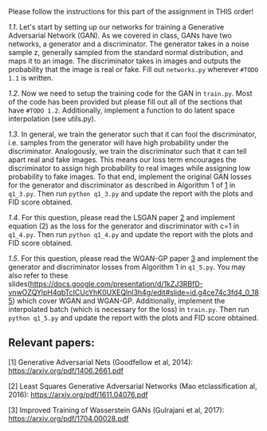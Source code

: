 Please follow the instructions for this part of the assignment in THIS order!

*1.1*. Let's start by setting up our networks for training a Generative Adversarial Network (GAN). As we covered in class, GANs have two networks, a generator and a discriminator. The generator takes in a noise sample z, generally sampled from the standard normal distribution, and maps it to an image. The discriminator takes in images and outputs the probability that the image is real or fake. Fill out `networks.py` wherever `#TODO 1.1` is written.

*1.2*. Now we need to setup the training code for the GAN in `train.py`. Most of the code has been provided but please fill out all of the sections that have `#TODO 1.2`.
Additionally, implement a function to do latent space interpolation (see utils.py).

*1.3*. In general, we train the generator such that it can fool the discriminator, i.e. samples from the generator will have high probability under the discriminator. Analogously, we train the discriminator such that it can tell apart real and fake images. This means our loss term encourages the discriminator to assign high probability to real images while assigning low probability to fake images. To that end, implement the original GAN losses for the generator and discriminator as described in Algorithm 1 of [1](https://arxiv.org/pdf/1406.2661.pdf) in `q1_3.py`. Then run `python q1_3.py` and update the report with the plots and FID score obtained.

*1.4*. For this question, please read the LSGAN paper [2](https://arxiv.org/pdf/1611.04076.pdf) and implement equation (2) as the loss for the generator and discriminator with c=1 in `q1_4.py`. Then run `python q1_4.py` and update the report with the plots and FID score obtained.

*1.5*. For this question, please read the WGAN-GP paper [3](https://arxiv.org/pdf/1704.00028.pdf) and implement the generator and discriminator losses from Algorithm 1 in `q1_5.py`. You may also refer to these slides(https://docs.google.com/presentation/d/1kZJ3RBfD-vnwOZQYlpH4qbTcICUcYhK0UXEQlnl3h4g/edit#slide=id.g4ce74c3fd4_0_185) which cover WGAN and WGAN-GP.
Additionally, implement the interpolated batch (which is necessary for the loss) in `train.py`. Then run `python q1_5.py` and update the report with the plots and FID score obtained.

## Relevant papers:
[1] Generative Adversarial Nets (Goodfellow et al, 2014): https://arxiv.org/pdf/1406.2661.pdf

[2] Least Squares Generative Adversarial Networks (Mao etclassification al, 2016): https://arxiv.org/pdf/1611.04076.pdf

[3] Improved Training of Wasserstein GANs (Gulrajani et al, 2017): https://arxiv.org/pdf/1704.00028.pdf

